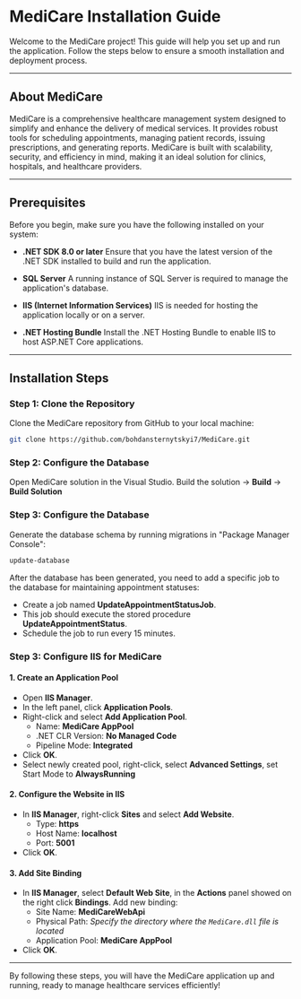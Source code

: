# MediCare Installation Guide

Welcome to the MediCare project! This guide will help you set up and run the application. Follow the steps below to ensure a smooth installation and deployment process.

---

## About MediCare

MediCare is a comprehensive healthcare management system designed to simplify and enhance the delivery of medical services. It provides robust tools for scheduling appointments, managing patient records, issuing prescriptions, and generating reports. MediCare is built with scalability, security, and efficiency in mind, making it an ideal solution for clinics, hospitals, and healthcare providers.

---

## Prerequisites

Before you begin, make sure you have the following installed on your system:

- **.NET SDK 8.0 or later**
  Ensure that you have the latest version of the .NET SDK installed to build and run the application.

- **SQL Server**
  A running instance of SQL Server is required to manage the application's database.

- **IIS (Internet Information Services)**
  IIS is needed for hosting the application locally or on a server.

- **.NET Hosting Bundle**
  Install the .NET Hosting Bundle to enable IIS to host ASP.NET Core applications.

---

## Installation Steps

### Step 1: Clone the Repository
Clone the MediCare repository from GitHub to your local machine:
```bash
git clone https://github.com/bohdansternytskyi7/MediCare.git
```

### Step 2: Configure the Database
Open MediCare solution in the Visual Studio. Build the solution → **Build** → **Build Solution**

### Step 3: Configure the Database
Generate the database schema by running migrations in "Package Manager Console":
```bash
update-database
```

After the database has been generated, you need to add a specific job to the database for maintaining appointment statuses:

- Create a job named **UpdateAppointmentStatusJob**.
- This job should execute the stored procedure **UpdateAppointmentStatus**.
- Schedule the job to run every 15 minutes.

### Step 3: Configure IIS for MediCare
#### 1. Create an Application Pool

- Open **IIS Manager**.
- In the left panel, click **Application Pools**.
- Right-click and select **Add Application Pool**.
  - Name: **MediCare AppPool**
  - .NET CLR Version: **No Managed Code**
  - Pipeline Mode: **Integrated**
- Click **OK**.
- Select newly created pool, right-click, select **Advanced Settings**, set Start Mode to **AlwaysRunning**

#### 2. Configure the Website in IIS

- In **IIS Manager**, right-click **Sites** and select **Add Website**.
  - Type: **https**
  - Host Name: **localhost**
  - Port: **5001**
- Click **OK**.

#### 3. Add Site Binding

- In **IIS Manager**, select **Default Web Site**, in the **Actions** panel showed on the right click **Bindings**. Add new binding:
  - Site Name: **MediCareWebApi**
  - Physical Path: *Specify the directory where the `MediCare.dll` file is located*
  - Application Pool: **MediCare AppPool**
- Click **OK**.

---

By following these steps, you will have the MediCare application up and running, ready to manage healthcare services efficiently!
